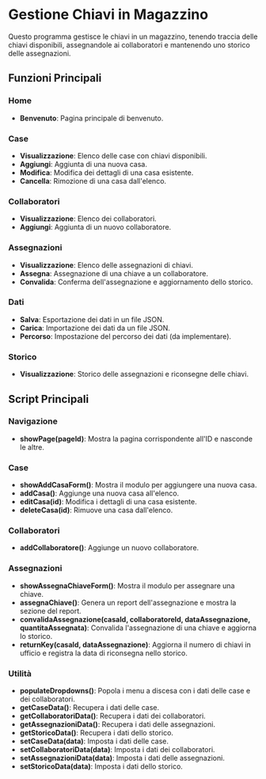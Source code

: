 # Gestione Chiavi in Magazzino

Questo programma gestisce le chiavi in un magazzino, tenendo traccia delle chiavi disponibili, assegnandole ai collaboratori e mantenendo uno storico delle assegnazioni.

## Funzioni Principali

### Home
- **Benvenuto**: Pagina principale di benvenuto.

### Case
- **Visualizzazione**: Elenco delle case con chiavi disponibili.
- **Aggiungi**: Aggiunta di una nuova casa.
- **Modifica**: Modifica dei dettagli di una casa esistente.
- **Cancella**: Rimozione di una casa dall'elenco.

### Collaboratori
- **Visualizzazione**: Elenco dei collaboratori.
- **Aggiungi**: Aggiunta di un nuovo collaboratore.

### Assegnazioni
- **Visualizzazione**: Elenco delle assegnazioni di chiavi.
- **Assegna**: Assegnazione di una chiave a un collaboratore.
- **Convalida**: Conferma dell'assegnazione e aggiornamento dello storico.

### Dati
- **Salva**: Esportazione dei dati in un file JSON.
- **Carica**: Importazione dei dati da un file JSON.
- **Percorso**: Impostazione del percorso dei dati (da implementare).

### Storico
- **Visualizzazione**: Storico delle assegnazioni e riconsegne delle chiavi.

## Script Principali

### Navigazione
- **showPage(pageId)**: Mostra la pagina corrispondente all'ID e nasconde le altre.

### Case
- **showAddCasaForm()**: Mostra il modulo per aggiungere una nuova casa.
- **addCasa()**: Aggiunge una nuova casa all'elenco.
- **editCasa(id)**: Modifica i dettagli di una casa esistente.
- **deleteCasa(id)**: Rimuove una casa dall'elenco.

### Collaboratori
- **addCollaboratore()**: Aggiunge un nuovo collaboratore.

### Assegnazioni
- **showAssegnaChiaveForm()**: Mostra il modulo per assegnare una chiave.
- **assegnaChiave()**: Genera un report dell'assegnazione e mostra la sezione del report.
- **convalidaAssegnazione(casaId, collaboratoreId, dataAssegnazione, quantitaAssegnata)**: Convalida l'assegnazione di una chiave e aggiorna lo storico.
- **returnKey(casaId, dataAssegnazione)**: Aggiorna il numero di chiavi in ufficio e registra la data di riconsegna nello storico.

### Utilità
- **populateDropdowns()**: Popola i menu a discesa con i dati delle case e dei collaboratori.
- **getCaseData()**: Recupera i dati delle case.
- **getCollaboratoriData()**: Recupera i dati dei collaboratori.
- **getAssegnazioniData()**: Recupera i dati delle assegnazioni.
- **getStoricoData()**: Recupera i dati dello storico.
- **setCaseData(data)**: Imposta i dati delle case.
- **setCollaboratoriData(data)**: Imposta i dati dei collaboratori.
- **setAssegnazioniData(data)**: Imposta i dati delle assegnazioni.
- **setStoricoData(data)**: Imposta i dati dello storico.

